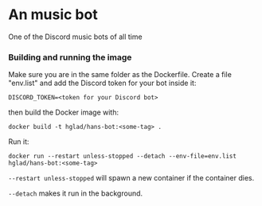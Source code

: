 # An music bot
One of the Discord music bots of all time

### Building and running the image
Make sure you are in the same folder as the Dockerfile.
Create a file "env.list" and add the Discord token for your bot inside it:
```
DISCORD_TOKEN=<token for your Discord bot>
```
then build the Docker image with:
```
docker build -t hglad/hans-bot:<some-tag> .
```
Run it:
```
docker run --restart unless-stopped --detach --env-file=env.list hglad/hans-bot:<some-tag>
```

`--restart unless-stopped` will spawn a new container if the container dies.

`--detach` makes it run in the background.

